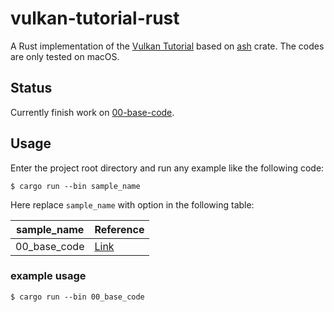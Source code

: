 # vulkan-tutorial-rust

A Rust implementation of the [Vulkan Tutorial](https://vulkan-tutorial.com) based on [ash](https://crates.io/crates/ash) crate. The codes are only tested on macOS.

## Status

Currently finish work on [00-base-code](https://vulkan-tutorial.com/Drawing_a_triangle/Setup/Base_code).

## Usage

Enter the project root directory and run any example like the following code:

```shell
$ cargo run --bin sample_name
```

Here replace `sample_name` with option in the following table:

| sample_name  | Reference                                                    |
| ------------ | ------------------------------------------------------------ |
| 00_base_code | [Link](https://vulkan-tutorial.com/Drawing_a_triangle/Setup/Base_code) |

### example usage

```
$ cargo run --bin 00_base_code
```

